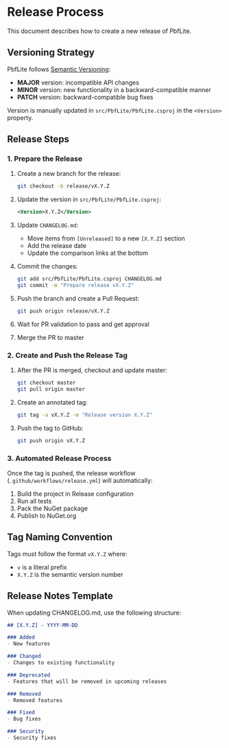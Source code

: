# Release Process

This document describes how to create a new release of PbfLite.

## Versioning Strategy

PbfLite follows [Semantic Versioning](https://semver.org/):

- **MAJOR** version: incompatible API changes
- **MINOR** version: new functionality in a backward-compatible manner
- **PATCH** version: backward-compatible bug fixes

Version is manually updated in `src/PbfLite/PbfLite.csproj` in the `<Version>` property.

## Release Steps

### 1. Prepare the Release

1. Create a new branch for the release:
   ```bash
   git checkout -b release/vX.Y.Z
   ```

2. Update the version in `src/PbfLite/PbfLite.csproj`:
   ```xml
   <Version>X.Y.Z</Version>
   ```

3. Update `CHANGELOG.md`:
   - Move items from `[Unreleased]` to a new `[X.Y.Z]` section
   - Add the release date
   - Update the comparison links at the bottom

4. Commit the changes:
   ```bash
   git add src/PbfLite/PbfLite.csproj CHANGELOG.md
   git commit -m "Prepare release vX.Y.Z"
   ```

5. Push the branch and create a Pull Request:
   ```bash
   git push origin release/vX.Y.Z
   ```

6. Wait for PR validation to pass and get approval

7. Merge the PR to master

### 2. Create and Push the Release Tag

1. After the PR is merged, checkout and update master:
   ```bash
   git checkout master
   git pull origin master
   ```

2. Create an annotated tag:
   ```bash
   git tag -a vX.Y.Z -m "Release version X.Y.Z"
   ```

3. Push the tag to GitHub:
   ```bash
   git push origin vX.Y.Z
   ```

### 3. Automated Release Process

Once the tag is pushed, the release workflow (`.github/workflows/release.yml`) will automatically:

1. Build the project in Release configuration
2. Run all tests
3. Pack the NuGet package
4. Publish to NuGet.org

## Tag Naming Convention

Tags must follow the format `vX.Y.Z` where:
- `v` is a literal prefix
- `X.Y.Z` is the semantic version number

## Release Notes Template

When updating CHANGELOG.md, use the following structure:

```markdown
## [X.Y.Z] - YYYY-MM-DD

### Added
- New features

### Changed
- Changes to existing functionality

### Deprecated
- Features that will be removed in upcoming releases

### Removed
- Removed features

### Fixed
- Bug fixes

### Security
- Security fixes
```